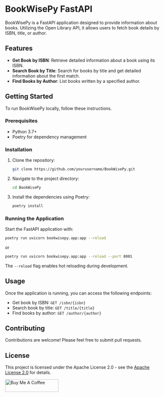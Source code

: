 
# BookWisePy FastAPI

BookWisePy is a FastAPI application designed to provide information about books. Utilizing the Open Library API, it allows users to fetch book details by ISBN, title, or author.

## Features

- **Get Book by ISBN**: Retrieve detailed information about a book using its ISBN.
- **Search Book by Title**: Search for books by title and get detailed information about the first match.
- **Find Books by Author**: List books written by a specified author.

## Getting Started

To run BookWisePy locally, follow these instructions.

### Prerequisites

- Python 3.7+
- Poetry for dependency management

### Installation

1. Clone the repository:
   ```sh
   git clone https://github.com/yourusername/BookWisePy.git
   ```
2. Navigate to the project directory:
   ```sh
   cd BookWisePy
   ```
3. Install the dependencies using Poetry:
   ```sh
   poetry install
   ```

### Running the Application

Start the FastAPI application with:
```sh
poetry run uvicorn bookwisepy.app:app --reload
```
or 
```sh
poetry run uvicorn bookwisepy.app:app --reload --port 8001
```
The `--reload` flag enables hot reloading during development.

## Usage

Once the application is running, you can access the following endpoints:

- Get book by ISBN: `GET /isbn/{isbn}`
- Search book by title: `GET /title/{title}`
- Find books by author: `GET /author/{author}`

## Contributing

Contributions are welcome! Please feel free to submit pull requests.

## License

This project is licensed under the Apache License 2.0 - see the [Apache License 2.0](https://choosealicense.com/licenses/apache-2.0/) for details.

<a href="https://www.buymeacoffee.com/hipnologod" target="_blank"><img src="https://cdn.buymeacoffee.com/buttons/default-orange.png" alt="Buy Me A Coffee" height="41" width="174"></a>
